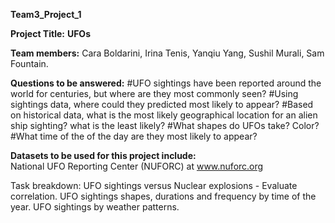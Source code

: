 **Team3_Project_1**
 
**Project Title:** **UFOs**

**Team members:** 
Cara Boldarini, Irina Tenis, Yanqiu Yang, Sushil Murali, Sam Fountain.

**Questions to be answered:**
 #UFO sightings have been reported around the world for centuries, but where are they most commonly seen? 
  #Using sightings data, where could they predicted most likely to appear?
   #Based on historical data, what is the most likely geographical location for an alien ship sighting? what is the least likely?
     #What shapes do UFOs take? Color? #What time of the of the day are they most likely to appear?

**Datasets to be used for this project include:**  
National UFO Reporting Center (NUFORC) at www.nuforc.org

Task breakdown: 
  UFO sightings versus Nuclear explosions - Evaluate correlation.
  UFO sightings shapes, durations and frequency by time of the year.
  UFO sightings by weather patterns.
